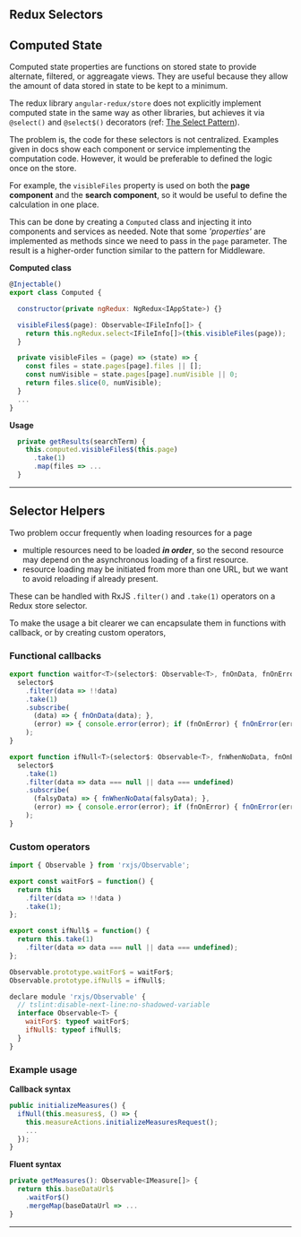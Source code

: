 ## Redux Selectors

## Computed State

Computed state properties are functions on stored state to provide alternate, filtered, or aggreagate views.  They are useful because they allow the amount of data stored in state to be kept to a minimum. 

The redux library `angular-redux/store` does not explicitly implement computed state in the same way as other libraries, but achieves it via `@select()` and `@select$()` decorators (ref: [The Select Pattern](https://github.com/angular-redux/store/blob/master/articles/select-pattern.md)).  

The problem is, the code for these selectors is not centralized. Examples given in docs show each component or service implementing the computation code. However, it would be preferable to defined the logic once on the store.  

For example, the `visibleFiles` property is used on both the **page component** and the **search component**, so it would be useful to define the calculation in one place. 

This can be done by creating a `Computed` class and injecting it into components and services as needed. Note that some _'properties'_ are implemented as methods since we need to pass in the `page` parameter. The result is a higher-order function similar to the pattern for Middleware.

**Computed class**

```javascript
@Injectable()
export class Computed {

  constructor(private ngRedux: NgRedux<IAppState>) {}

  visibleFiles$(page): Observable<IFileInfo[]> {
    return this.ngRedux.select<IFileInfo[]>(this.visibleFiles(page));
  }

  private visibleFiles = (page) => (state) => {
    const files = state.pages[page].files || [];
    const numVisible = state.pages[page].numVisible || 0;
    return files.slice(0, numVisible);
  }
  ...
}
```

**Usage**
```javascript
  private getResults(searchTerm) {
    this.computed.visibleFiles$(this.page)
      .take(1)
      .map(files => ...
  }
```

<hr/>

## Selector Helpers

Two problem occur frequently when loading resources for a page
- multiple resources need to be loaded ***in order***, so the second resource may depend on the asynchronous loading of a first resource. 
- resource loading may be initiated from more than one URL, but we want to avoid reloading if already present.

These can be handled with RxJS `.filter()` and `.take(1)` operators on a Redux store selector.  

To make the usage a bit clearer we can encapsulate them in functions with callback, or by creating custom operators, 

### **Functional callbacks**

```javascript
export function waitfor<T>(selector$: Observable<T>, fnOnData, fnOnError = null) {
  selector$
    .filter(data => !!data)
    .take(1)
    .subscribe(
      (data) => { fnOnData(data); },
      (error) => { console.error(error); if (fnOnError) { fnOnError(error); } }
    );
}

export function ifNull<T>(selector$: Observable<T>, fnWhenNoData, fnOnError = null) {
  selector$
    .take(1)
    .filter(data => data === null || data === undefined)
    .subscribe(
      (falsyData) => { fnWhenNoData(falsyData); },
      (error) => { console.error(error); if (fnOnError) { fnOnError(error); } }
    );
}
```
 
### **Custom operators**

```javascript
import { Observable } from 'rxjs/Observable';

export const waitFor$ = function() {
  return this
    .filter(data => !!data )
    .take(1);
};

export const ifNull$ = function() {
  return this.take(1)
    .filter(data => data === null || data === undefined);
};

Observable.prototype.waitFor$ = waitFor$;
Observable.prototype.ifNull$ = ifNull$;

declare module 'rxjs/Observable' {
  // tslint:disable-next-line:no-shadowed-variable
  interface Observable<T> {
    waitFor$: typeof waitFor$;
    ifNull$: typeof ifNull$;
  }
}
```

### **Example usage**

**Callback syntax**

```javascript  
public initializeMeasures() {
  ifNull(this.measures$, () => {
    this.measureActions.initializeMeasuresRequest();
    ...
  });
}
```
**Fluent syntax**

```javascript  
private getMeasures(): Observable<IMeasure[]> {
  return this.baseDataUrl$
    .waitFor$()
    .mergeMap(baseDataUrl => ...
}
```
<hr/>

